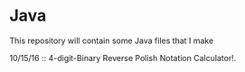 # Java
This repository will contain some Java files that I make

10/15/16 :: 4-digit-Binary Reverse Polish Notation Calculator!.
